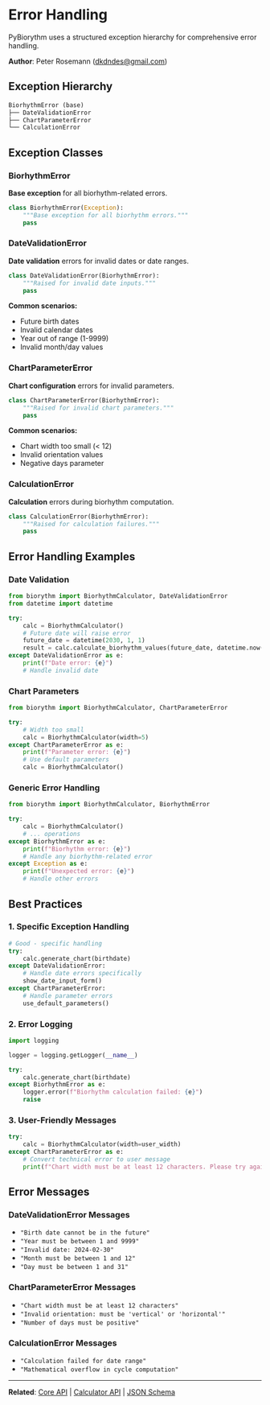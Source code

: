# Error Handling

PyBiorythm uses a structured exception hierarchy for comprehensive error handling.

**Author**: Peter Rosemann (dkdndes@gmail.com)

## Exception Hierarchy

```python
BiorhythmError (base)
├── DateValidationError
├── ChartParameterError  
└── CalculationError
```

## Exception Classes

### BiorhythmError
**Base exception** for all biorhythm-related errors.

```python
class BiorhythmError(Exception):
    """Base exception for all biorhythm errors."""
    pass
```

### DateValidationError
**Date validation** errors for invalid dates or date ranges.

```python
class DateValidationError(BiorhythmError):
    """Raised for invalid date inputs."""
    pass
```

**Common scenarios:**
- Future birth dates
- Invalid calendar dates  
- Year out of range (1-9999)
- Invalid month/day values

### ChartParameterError
**Chart configuration** errors for invalid parameters.

```python
class ChartParameterError(BiorhythmError):
    """Raised for invalid chart parameters."""
    pass
```

**Common scenarios:**
- Chart width too small (< 12)
- Invalid orientation values
- Negative days parameter

### CalculationError
**Calculation** errors during biorhythm computation.

```python
class CalculationError(BiorhythmError):
    """Raised for calculation failures."""
    pass
```

## Error Handling Examples

### Date Validation
```python
from biorythm import BiorhythmCalculator, DateValidationError
from datetime import datetime

try:
    calc = BiorhythmCalculator()
    # Future date will raise error
    future_date = datetime(2030, 1, 1)
    result = calc.calculate_biorhythm_values(future_date, datetime.now())
except DateValidationError as e:
    print(f"Date error: {e}")
    # Handle invalid date
```

### Chart Parameters
```python
from biorythm import BiorhythmCalculator, ChartParameterError

try:
    # Width too small
    calc = BiorhythmCalculator(width=5)
except ChartParameterError as e:
    print(f"Parameter error: {e}")
    # Use default parameters
    calc = BiorhythmCalculator()
```

### Generic Error Handling
```python
from biorythm import BiorhythmCalculator, BiorhythmError

try:
    calc = BiorhythmCalculator()
    # ... operations
except BiorhythmError as e:
    print(f"Biorhythm error: {e}")
    # Handle any biorhythm-related error
except Exception as e:
    print(f"Unexpected error: {e}")
    # Handle other errors
```

## Best Practices

### 1. Specific Exception Handling
```python
# Good - specific handling
try:
    calc.generate_chart(birthdate)
except DateValidationError:
    # Handle date errors specifically
    show_date_input_form()
except ChartParameterError:
    # Handle parameter errors
    use_default_parameters()
```

### 2. Error Logging
```python
import logging

logger = logging.getLogger(__name__)

try:
    calc.generate_chart(birthdate)
except BiorhythmError as e:
    logger.error(f"Biorhythm calculation failed: {e}")
    raise
```

### 3. User-Friendly Messages
```python
try:
    calc = BiorhythmCalculator(width=user_width)
except ChartParameterError as e:
    # Convert technical error to user message
    print(f"Chart width must be at least 12 characters. Please try again.")
```

## Error Messages

### DateValidationError Messages
- `"Birth date cannot be in the future"`
- `"Year must be between 1 and 9999"`
- `"Invalid date: 2024-02-30"`
- `"Month must be between 1 and 12"`
- `"Day must be between 1 and 31"`

### ChartParameterError Messages  
- `"Chart width must be at least 12 characters"`
- `"Invalid orientation: must be 'vertical' or 'horizontal'"`
- `"Number of days must be positive"`

### CalculationError Messages
- `"Calculation failed for date range"`
- `"Mathematical overflow in cycle computation"`

---

**Related**: [Core API](core.md) | [Calculator API](calculator.md) | [JSON Schema](json-schema.md)